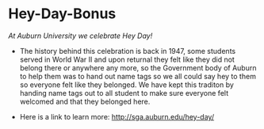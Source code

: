 # Hey-Day-Bonus
*At Auburn University we celebrate Hey Day!* 
- The history behind this celebration is back in 1947, some students served in World War II and upon returnal they felt like they did not belong there or anywhere any more, so the Government body of Auburn to help them was to hand out name tags so we all could say hey to them so everyone felt like they belonged. We have kept this traditon by handing name tags out to all student to make sure everyone felt welcomed and that they belonged here.
  
- Here is a link to learn more: http://sga.auburn.edu/hey-day/ 
